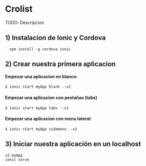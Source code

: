 # **Crolist**

TODO: Descripcion
    


## 1) Instalacion de Ionic y Cordova 
        
      npm install -g cordova ionic
      

## 2) Crear nuestra primera aplicacion
      
####      Empezar una aplicacion en blanco:
    $ ionic start myApp blank --v2

####      Empezar una aplicacion con pestañas (tabs)
    $ ionic start myApp tabs --v2

####      Empezar una aplicacion con menu lateral: 
    $ ionic start myApp sidemenu --v2


## 3) Iniciar nuestra aplicación en un localhost
    cd myApp
    ionic serve
